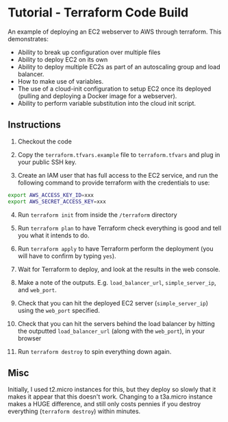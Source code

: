 # Tutorial - Terraform Code Build
An example of deploying an EC2 webserver to AWS through terraform. This demonstrates:

* Ability to break up configuration over multiple files
* Ability to deploy EC2 on its own
* Ability to deploy multiple EC2s as part of an autoscaling group and load balancer.
* How to make use of variables.
* The use of a cloud-init configuration to setup EC2 once its deployed (pulling and deploying a Docker image for a webserver).
* Ability to perform variable substitution into the cloud init script.


## Instructions
1. Checkout the code

2. Copy the `terraform.tfvars.example` file to `terraform.tfvars` and plug in your public SSH key.

3. Create an IAM user that has full access to the EC2 service, and run the following command to provide terraform with the credentials to use:

```bash
export AWS_ACCESS_KEY_ID=xxx
export AWS_SECRET_ACCESS_KEY=xxx
```

4. Run `terraform init` from inside the `/terraform` directory

5. Run `terraform plan` to have Terraform check everything is good and tell you what it intends to do.

6. Run `terraform apply` to have Terraform perform the deployment (you will have to confirm by typing `yes`).

7. Wait for Terraform to deploy, and look at the results in the web console.

8. Make a note of the outputs. E.g. `load_balancer_url`, `simple_server_ip`, and `web_port`.

9. Check that you can hit the deployed EC2 server (`simple_server_ip`) using the `web_port` specified.

10. Check that you can hit the servers behind the load balancer by hitting the outputted `load_balancer_url` (along with the `web_port`), in your browser

11. Run `terraform destroy` to spin everything down again.


## Misc
Initially, I used t2.micro instances for this, but they deploy so slowly that it makes it appear that
this doesn't work. Changing to a t3a.micro instance makes a HUGE difference, and still only
costs pennies if you destroy everything (`terraform destroy`) within minutes.